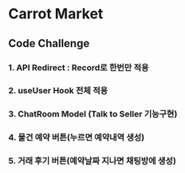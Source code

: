 # Carrot Market

## Code Challenge

### 1. API Redirect : Record로 한번만 적용

### 2. useUser Hook 전체 적용

### 3. ChatRoom Model (Talk to Seller 기능구현)

### 4. 물건 예약 버튼(누르면 예약내역 생성)

### 5. 거래 후기 버튼(예약날짜 지나면 채팅방에 생성)

